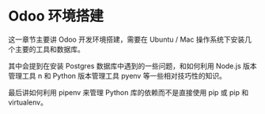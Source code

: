 # Odoo 环境搭建

这一章节主要讲 Odoo 开发环境搭建，需要在 Ubuntu / Mac 操作系统下安装几个主要的工具和数据库。  

其中会提到在安装 Postgres 数据库中遇到的一些问题，和如何利用 Node.js 版本管理工具 n 和 Python 版本管理工具 pyenv 等一些相对技巧性的知识。

最后讲如何利用 pipenv 来管理 Python 库的依赖而不是直接使用 pip 或 pip 和 virtualenv。